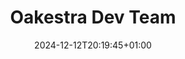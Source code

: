 ---
title: "Oakestra Dev Team"
description: "The Oakestra development team is a group of passionate individuals who are dedicated to making Oakestra the best it can be. We are constantly working on new features and improvements to make Oakestra more powerful and easier to use."
summary: ""
date: 2024-12-12T20:19:45+01:00
lastmod: 2024-12-12T20:19:45+01:00
draft: false
avatar: "oak-profile.png"
seo:
  title: "" # custom title (optional)
  description: "" # custom description (recommended)
  canonical: "" # custom canonical URL (optional)
  noindex: false # false (default) or true
---